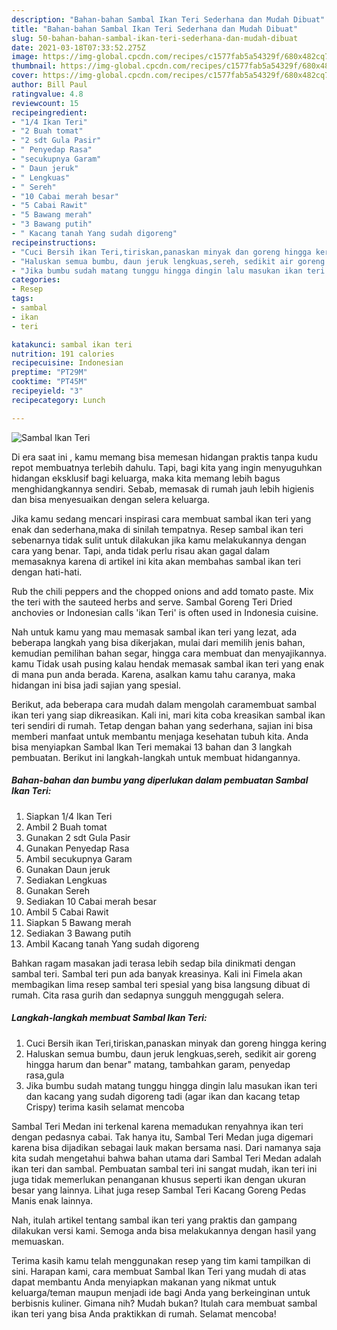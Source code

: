```yaml
---
description: "Bahan-bahan Sambal Ikan Teri Sederhana dan Mudah Dibuat"
title: "Bahan-bahan Sambal Ikan Teri Sederhana dan Mudah Dibuat"
slug: 50-bahan-bahan-sambal-ikan-teri-sederhana-dan-mudah-dibuat
date: 2021-03-18T07:33:52.275Z
image: https://img-global.cpcdn.com/recipes/c1577fab5a54329f/680x482cq70/sambal-ikan-teri-foto-resep-utama.jpg
thumbnail: https://img-global.cpcdn.com/recipes/c1577fab5a54329f/680x482cq70/sambal-ikan-teri-foto-resep-utama.jpg
cover: https://img-global.cpcdn.com/recipes/c1577fab5a54329f/680x482cq70/sambal-ikan-teri-foto-resep-utama.jpg
author: Bill Paul
ratingvalue: 4.8
reviewcount: 15
recipeingredient:
- "1/4 Ikan Teri"
- "2 Buah tomat"
- "2 sdt Gula Pasir"
- " Penyedap Rasa"
- "secukupnya Garam"
- " Daun jeruk"
- " Lengkuas"
- " Sereh"
- "10 Cabai merah besar"
- "5 Cabai Rawit"
- "5 Bawang merah"
- "3 Bawang putih"
- " Kacang tanah Yang sudah digoreng"
recipeinstructions:
- "Cuci Bersih ikan Teri,tiriskan,panaskan minyak dan goreng hingga kering"
- "Haluskan semua bumbu, daun jeruk lengkuas,sereh, sedikit air goreng hingga harum dan benar&#34; matang, tambahkan garam, penyedap rasa,gula"
- "Jika bumbu sudah matang tunggu hingga dingin lalu masukan ikan teri dan kacang yang sudah digoreng tadi (agar ikan dan kacang tetap Crispy) terima kasih selamat mencoba"
categories:
- Resep
tags:
- sambal
- ikan
- teri

katakunci: sambal ikan teri 
nutrition: 191 calories
recipecuisine: Indonesian
preptime: "PT29M"
cooktime: "PT45M"
recipeyield: "3"
recipecategory: Lunch

---
```



![Sambal Ikan Teri](https://img-global.cpcdn.com/recipes/c1577fab5a54329f/680x482cq70/sambal-ikan-teri-foto-resep-utama.jpg)

Di era  saat ini , kamu memang bisa memesan hidangan praktis tanpa kudu repot membuatnya terlebih dahulu. Tapi, bagi kita yang ingin menyuguhkan hidangan eksklusif bagi keluarga, maka kita memang lebih bagus menghidangkannya sendiri. Sebab, memasak di rumah jauh lebih higienis dan bisa menyesuaikan dengan selera keluarga.

Jika kamu sedang mencari inspirasi cara membuat sambal ikan teri yang enak dan sederhana,maka di sinilah tempatnya. Resep sambal ikan teri  sebenarnya tidak sulit untuk dilakukan jika kamu melakukannya dengan cara yang benar. Tapi, anda tidak perlu risau akan gagal dalam memasaknya 
karena di artikel ini kita akan membahas sambal ikan teri dengan hati-hati.  

Rub the chili peppers and the chopped onions and add tomato paste. Mix the teri with the sauteed herbs and serve. Sambal Goreng Teri Dried anchovies or Indonesian calls &#39;ikan Teri&#39; is often used in Indonesia cuisine.

Nah untuk kamu yang mau memasak sambal ikan teri yang lezat, ada beberapa langkah yang bisa dikerjakan, mulai dari memilih jenis bahan, kemudian pemilihan bahan segar, hingga cara membuat dan menyajikannya. kamu Tidak usah pusing kalau hendak memasak sambal ikan teri yang enak di mana pun anda berada. Karena, asalkan kamu  tahu caranya, maka hidangan ini bisa jadi sajian yang spesial.

Berikut, ada beberapa cara mudah dalam mengolah caramembuat sambal ikan teri yang siap dikreasikan. Kali ini, mari kita coba kreasikan sambal ikan teri sendiri di rumah. Tetap dengan bahan yang sederhana, sajian ini bisa memberi manfaat untuk membantu menjaga kesehatan tubuh kita. Anda bisa menyiapkan Sambal Ikan Teri memakai 13 bahan dan 3 langkah pembuatan. Berikut ini langkah-langkah untuk membuat hidangannya.

<!--inarticleads1-->

##### Bahan-bahan dan bumbu yang diperlukan dalam pembuatan Sambal Ikan Teri:

1. Siapkan 1/4 Ikan Teri
1. Ambil 2 Buah tomat
1. Gunakan 2 sdt Gula Pasir
1. Gunakan  Penyedap Rasa
1. Ambil secukupnya Garam
1. Gunakan  Daun jeruk
1. Sediakan  Lengkuas
1. Gunakan  Sereh
1. Sediakan 10 Cabai merah besar
1. Ambil 5 Cabai Rawit
1. Siapkan 5 Bawang merah
1. Sediakan 3 Bawang putih
1. Ambil  Kacang tanah Yang sudah digoreng


Bahkan ragam masakan jadi terasa lebih sedap bila dinikmati dengan sambal teri. Sambal teri pun ada banyak kreasinya. Kali ini Fimela akan membagikan lima resep sambal teri spesial yang bisa langsung dibuat di rumah. Cita rasa gurih dan sedapnya sungguh menggugah selera. 

<!--inarticleads2-->

##### Langkah-langkah membuat Sambal Ikan Teri:

1. Cuci Bersih ikan Teri,tiriskan,panaskan minyak dan goreng hingga kering
1. Haluskan semua bumbu, daun jeruk lengkuas,sereh, sedikit air goreng hingga harum dan benar&#34; matang, tambahkan garam, penyedap rasa,gula
1. Jika bumbu sudah matang tunggu hingga dingin lalu masukan ikan teri dan kacang yang sudah digoreng tadi (agar ikan dan kacang tetap Crispy) terima kasih selamat mencoba


Sambal Teri Medan ini terkenal karena memadukan renyahnya ikan teri dengan pedasnya cabai. Tak hanya itu, Sambal Teri Medan juga digemari karena bisa dijadikan sebagai lauk makan bersama nasi. Dari namanya saja kita sudah mengetahui bahwa bahan utama dari Sambal Teri Medan adalah ikan teri dan sambal. Pembuatan sambal teri ini sangat mudah, ikan teri ini juga tidak memerlukan penanganan khusus seperti ikan dengan ukuran besar yang lainnya. Lihat juga resep Sambal Teri Kacang Goreng Pedas Manis enak lainnya. 

Nah, itulah artikel tentang  sambal ikan teri  yang praktis dan gampang dilakukan versi kami. Semoga anda bisa melakukannya dengan hasil yang memuaskan. 

Terima kasih kamu telah menggunakan resep yang tim kami tampilkan di sini. Harapan kami, cara membuat  Sambal Ikan Teri yang mudah di atas dapat membantu Anda menyiapkan makanan yang nikmat untuk keluarga/teman maupun menjadi ide bagi Anda yang berkeinginan untuk berbisnis kuliner. Gimana nih? Mudah bukan? Itulah cara membuat sambal ikan teri yang bisa Anda praktikkan di rumah. Selamat mencoba!

